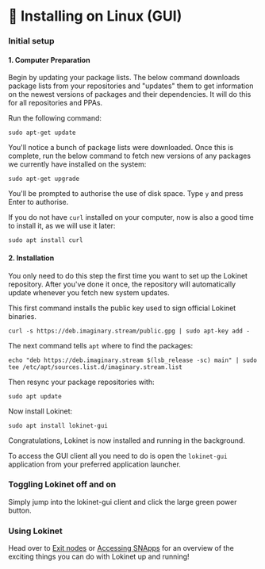 # 🐧 Installing on Linux \(GUI\)

### Initial setup

#### 1. Computer Preparation

Begin by updating your package lists. The below command downloads package lists from your repositories and "updates" them to get information on the newest versions of packages and their dependencies. It will do this for all repositories and PPAs.

Run the following command:

```text
sudo apt-get update
```

You'll notice a bunch of package lists were downloaded. Once this is complete, run the below command to fetch new versions of any packages we currently have installed on the system:

```text
sudo apt-get upgrade
```

You'll be prompted to authorise the use of disk space. Type `y` and press Enter to authorise.

If you do not have `curl` installed on your computer, now is also a good time to install it, as we will use it later:

```text
sudo apt install curl
```

#### 2. Installation

You only need to do this step the first time you want to set up the Lokinet repository. After you've done it once, the repository will automatically update whenever you fetch new system updates.

This first command installs the public key used to sign official Lokinet binaries.

```text
curl -s https://deb.imaginary.stream/public.gpg | sudo apt-key add -
```

The next command tells `apt` where to find the packages:

```text
echo "deb https://deb.imaginary.stream $(lsb_release -sc) main" | sudo tee /etc/apt/sources.list.d/imaginary.stream.list
```

Then resync your package repositories with:

```text
sudo apt update
```

Now install Lokinet:

```text
sudo apt install lokinet-gui
```

Congratulations, Lokinet is now installed and running in the background.

To access the GUI client all you need to do is open the `lokinet-gui` application from your preferred application launcher.

### Toggling Lokinet off and on

Simply jump into the lokinet-gui client and click the large green power button.

### Using Lokinet

Head over to [Exit nodes](../exit-nodes.md) or [Accessing SNApps](../snapps/accessing-snapps.md) for an overview of the exciting things you can do with Lokinet up and running!

